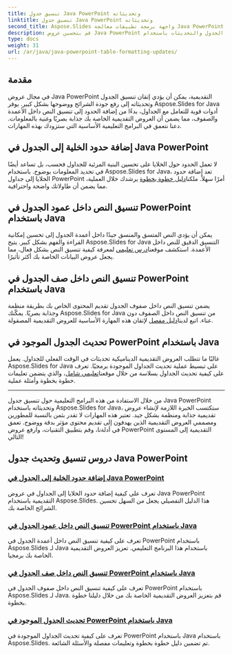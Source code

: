 ```yaml
---
title: تنسيق جدول Java PowerPoint وتحديثاته
linktitle: تنسيق جدول Java PowerPoint وتحديثاته
second_title: Aspose.Slides واجهة برمجة تطبيقات معالجة Java PowerPoint
description: قم بتحسين عروض Java PowerPoint التقديمية بتنسيق الجدول والتحديثات باستخدام Aspose.Slides. تعلم كيفية إضافة الحدود وتنسيق النص في الأعمدة والصفوف وتحديث الجداول.
type: docs
weight: 31
url: /ar/java/java-powerpoint-table-formatting-updates/
---
```


## مقدمة

في مجال عروض Java PowerPoint التقديمية، يمكن أن يؤدي إتقان تنسيق الجدول وتحديثاته إلى رفع جودة الشرائح ووضوحها بشكل كبير. يوفر Aspose.Slides for Java أدوات قوية للتعامل مع الجداول، بدءًا من إضافة الحدود إلى تنسيق النص داخل الأعمدة والصفوف، مما يضمن أن العروض التقديمية الخاصة بك جذابة بصريًا وغنية بالمعلومات. دعنا نتعمق في البرامج التعليمية الأساسية التي ستزودك بهذه المهارات.

## إضافة حدود الخلية إلى الجدول في Java PowerPoint
 لا تعمل الحدود حول الخلايا على تحسين البنية المرئية للجداول فحسب، بل تساعد أيضًا في تحديد المعلومات بوضوح. باستخدام Aspose.Slides for Java، تعد إضافة حدود الخلايا إلى جداول PowerPoint أمرًا سهلاً. ملكنا[دليل خطوة بخطوة](./add-cell-borders-table-java-powerpoint/) يرشدك خلال العملية، مما يضمن أن طاولاتك واضحة واحترافية.

## تنسيق النص داخل عمود الجدول في PowerPoint باستخدام Java
يمكن أن يؤدي النص المتسق والمنسق جيدًا داخل أعمدة الجدول إلى تحسين إمكانية القراءة والفهم بشكل كبير. يتيح Aspose.Slides for Java التنسيق الدقيق للنص داخل الأعمدة. استكشف موقعنا[درس تعليمي](./format-text-inside-table-column-powerpoint-java/) لمعرفة كيفية تنسيق النص بشكل فعال، مما يجعل عروض البيانات الخاصة بك أكثر تأثيرًا.

## تنسيق النص داخل صف الجدول في PowerPoint باستخدام Java
 يضمن تنسيق النص داخل صفوف الجدول تقديم المحتوى الخاص بك بطريقة منظمة وجذابة بصريًا. يمكّنك Aspose.Slides for Java من تنسيق النص داخل الصفوف دون عناء. اتبع لدينا[دليل مفصل](./format-text-inside-table-row-powerpoint-java/) لإتقان هذه المهارة الأساسية للعروض التقديمية المصقولة.

## تحديث الجدول الموجود في PowerPoint باستخدام Java
 غالبًا ما تتطلب العروض التقديمية الديناميكية تحديثات في الوقت الفعلي للجداول. يعمل Aspose.Slides for Java على تبسيط عملية تحديث الجداول الموجودة برمجيًا. تعرف على كيفية تحديث الجداول بسلاسة من خلال موقعنا[تعليمي شامل](./update-existing-table-powerpoint-java/)، والذي يتضمن تعليمات خطوة بخطوة وأمثلة عملية.

---

من خلال الاستفادة من هذه البرامج التعليمية حول تنسيق جدول Java PowerPoint وتحديثاته باستخدام Aspose.Slides for Java، ستكتسب الخبرة اللازمة لإنشاء عروض تقديمية جذابة ومنظمة بشكل جيد. تعتبر هذه المهارات لا تقدر بثمن بالنسبة للمطورين ومصممي العروض التقديمية الذين يهدفون إلى تقديم محتوى مؤثر بدقة ووضوح. تعمق في أدلةنا، وقم بتطبيق التقنيات، وارفع عروض PowerPoint التقديمية إلى المستوى التالي!
## دروس تنسيق وتحديث جدول Java PowerPoint
### [إضافة حدود الخلية إلى الجدول في Java PowerPoint](./add-cell-borders-table-java-powerpoint/)
تعرف على كيفية إضافة حدود الخلايا إلى الجداول في عروض Java PowerPoint التقديمية باستخدام Aspose.Slides. هذا الدليل التفصيلي يجعل من السهل تحسين الشرائح الخاصة بك.
### [تنسيق النص داخل عمود الجدول في PowerPoint باستخدام Java](./format-text-inside-table-column-powerpoint-java/)
تعرف على كيفية تنسيق النص داخل أعمدة الجدول في PowerPoint باستخدام Aspose.Slides لـ Java باستخدام هذا البرنامج التعليمي. تعزيز العروض التقديمية الخاصة بك برمجيا.
### [تنسيق النص داخل صف الجدول في PowerPoint باستخدام Java](./format-text-inside-table-row-powerpoint-java/)
تعرف على كيفية تنسيق النص داخل صفوف الجدول في PowerPoint باستخدام Aspose.Slides لـ Java. قم بتعزيز العروض التقديمية الخاصة بك من خلال دليلنا خطوة بخطوة.
### [تحديث الجدول الموجود في PowerPoint باستخدام Java](./update-existing-table-powerpoint-java/)
تعرف على كيفية تحديث الجداول الموجودة في PowerPoint باستخدام Java باستخدام Aspose.Slides. تم تضمين دليل خطوة بخطوة وتعليمات مفصلة والأسئلة الشائعة.